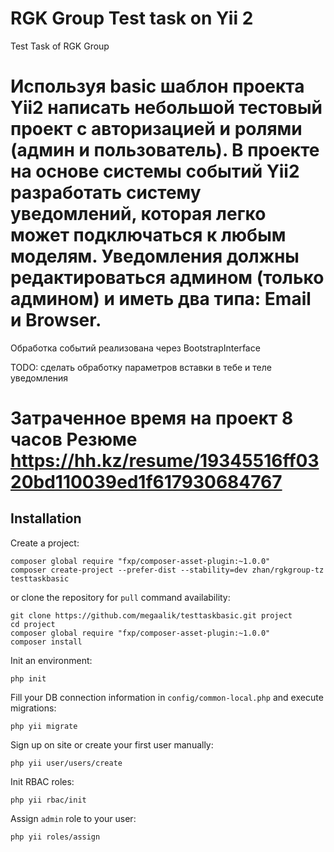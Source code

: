 RGK Group Test task on Yii 2
================================

Test Task of RGK Group

Используя basic шаблон проекта Yii2 написать небольшой тестовый
проект с авторизацией и ролями (админ и пользователь).
В проекте на основе системы событий Yii2 разработать систему
уведомлений, которая легко может подключаться к любым моделям.
Уведомления должны редактироваться админом (только админом) и
иметь два типа: Email и Browser.
========================================

Обработка событий реализована через BootstrapInterface

TODO: сделать обработку параметров вставки в тебе и теле уведомления 

Затраченное время на проект 8 часов
Резюме https://hh.kz/resume/19345516ff0320bd110039ed1f617930684767
========================================
Installation
------

Create a project:

~~~
composer global require "fxp/composer-asset-plugin:~1.0.0"
composer create-project --prefer-dist --stability=dev zhan/rgkgroup-tz testtaskbasic
~~~

or clone the repository for `pull` command availability:

~~~
git clone https://github.com/megaalik/testtaskbasic.git project
cd project
composer global require "fxp/composer-asset-plugin:~1.0.0"
composer install
~~~

Init an environment:

~~~
php init
~~~

Fill your DB connection information in `config/common-local.php` and execute migrations:

~~~
php yii migrate
~~~

Sign up on site or create your first user manually:

~~~
php yii user/users/create
~~~

Init RBAC roles:

~~~
php yii rbac/init
~~~

Assign `admin` role to your user:

~~~
php yii roles/assign
~~~
